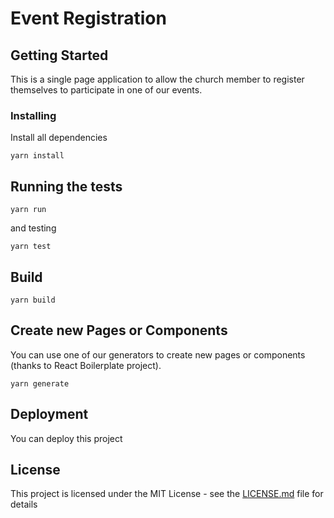 # Event Registration

## Getting Started

This is a single page application to allow the church member to register themselves to participate in one of our events.

### Installing

Install all dependencies

```
yarn install
```

## Running the tests

```
yarn run
```
and testing
```
yarn test
```

## Build

```
yarn build
```

## Create new Pages or Components

You can use one of our generators to create new pages or components (thanks to React Boilerplate project).

```
yarn generate
```

## Deployment

You can deploy this project

## License

This project is licensed under the MIT License - see the [LICENSE.md](LICENSE.md) file for details
